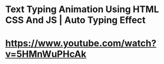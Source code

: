 # Text Typing Animation Using HTML CSS And JS | Auto Typing Effect
# https://www.youtube.com/watch?v=5HMnWuPHcAk
